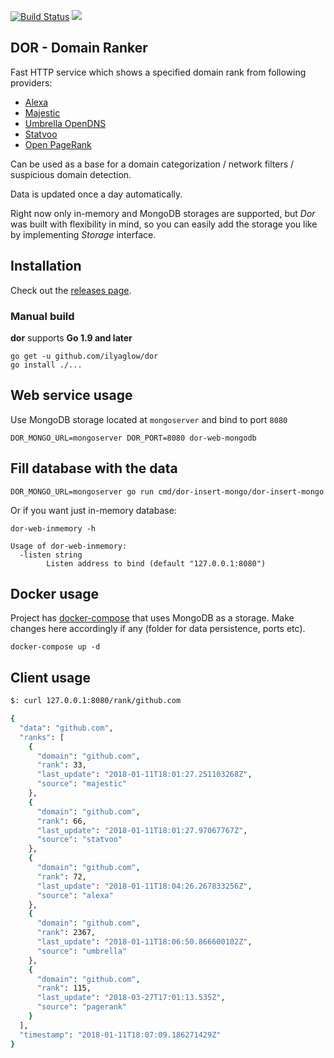 [![Build Status](https://travis-ci.org/ilyaglow/dor.svg?branch=master)](https://travis-ci.org/ilyaglow/dor)
[![](https://godoc.org/github.com/ilyaglow/dor?status.svg)](http://godoc.org/github.com/ilyaglow/dor)

DOR - Domain Ranker
-------------------

Fast HTTP service which shows a specified domain rank from following providers:
- [Alexa](https://www.alexa.com/topsites)
- [Majestic](https://blog.majestic.com/development/alexa-top-1-million-sites-retired-heres-majestic-million/)
- [Umbrella OpenDNS](https://umbrella.cisco.com/blog/2016/12/14/cisco-umbrella-1-million/)
- [Statvoo](https://statvoo.com/top/sites)
- [Open PageRank](https://www.domcop.com/top-10-million-domains)

Can be used as a base for a domain categorization / network filters /
suspicious domain detection.

Data is updated once a day automatically.

Right now only in-memory and MongoDB storages are supported, but _Dor_ was
built with flexibility in mind, so you can easily add the storage you like by
implementing _Storage_ interface.

## Installation

Check out the [releases page](https://github.com/ilyaglow/dor/releases).

### Manual build

**dor** supports **Go 1.9 and later**

```
go get -u github.com/ilyaglow/dor
go install ./...
```

## Web service usage

Use MongoDB storage located at `mongoserver` and bind to port `8080`
```
DOR_MONGO_URL=mongoserver DOR_PORT=8080 dor-web-mongodb
```

## Fill database with the data

```
DOR_MONGO_URL=mongoserver go run cmd/dor-insert-mongo/dor-insert-mongo
```

Or if you want just in-memory database:
```
dor-web-inmemory -h

Usage of dor-web-inmemory:
  -listen string
    	Listen address to bind (default "127.0.0.1:8080")
```

## Docker usage

Project has [docker-compose](docker-compose.yml) that uses MongoDB as a
storage. Make changes here accordingly if any (folder for data persistence,
ports etc).

```
docker-compose up -d
```


## Client usage

```sh
$: curl 127.0.0.1:8080/rank/github.com

{
  "data": "github.com",
  "ranks": [
    {
      "domain": "github.com",
      "rank": 33,
      "last_update": "2018-01-11T18:01:27.251103268Z",
      "source": "majestic"
    },
    {
      "domain": "github.com",
      "rank": 66,
      "last_update": "2018-01-11T18:01:27.97067767Z",
      "source": "statvoo"
    },
    {
      "domain": "github.com",
      "rank": 72,
      "last_update": "2018-01-11T18:04:26.267833256Z",
      "source": "alexa"
    },
    {
      "domain": "github.com",
      "rank": 2367,
      "last_update": "2018-01-11T18:06:50.866600102Z",
      "source": "umbrella"
    },
    {
      "domain": "github.com",
      "rank": 115,
      "last_update": "2018-03-27T17:01:13.535Z",
      "source": "pagerank"
    }
  ],
  "timestamp": "2018-01-11T18:07:09.186271429Z"
}
```
